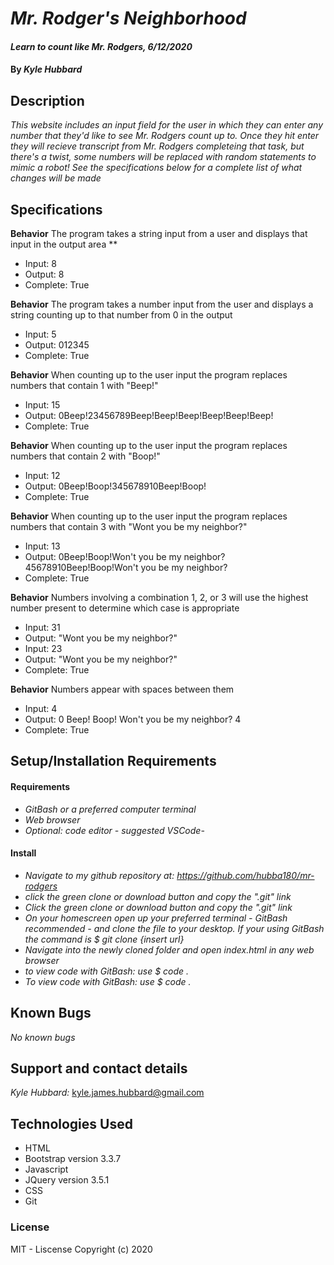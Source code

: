 # _Mr. Rodger's Neighborhood_
#### _Learn to count like Mr. Rodgers, 6/12/2020_
#### By _**Kyle Hubbard**_
## Description
_This website includes an input field for the user in which they can enter any number that they'd like to see Mr. Rodgers count up to. Once they hit enter they will recieve transcript from Mr. Rodgers completeing that task, but there's a twist, some numbers will be replaced with random statements to mimic a robot! See the specifications below for a complete list of what changes will be made_

## Specifications

**Behavior** The program takes a string input from a user and displays that input in the output area **
* Input: 8
* Output: 8
* Complete: True

**Behavior** The program takes a number input from the user and displays a string counting up to that number from 0 in the output
* Input: 5
* Output: 012345
* Complete: True

**Behavior** When counting up to the user input the program replaces numbers that contain 1 with "Beep!"
* Input: 15
* Output: 0Beep!23456789Beep!Beep!Beep!Beep!Beep!Beep!
* Complete: True

**Behavior** When counting up to the user input the program replaces numbers that contain 2 with "Boop!"
* Input: 12
* Output: 0Beep!Boop!345678910Beep!Boop!
* Complete: True

**Behavior** When counting up to the user input the program replaces numbers that contain 3 with "Wont you be my neighbor?"
* Input: 13
* Output: 0Beep!Boop!Won't you be my neighbor?45678910Beep!Boop!Won't you be my neighbor?
* Complete: True

**Behavior** Numbers involving a combination 1, 2, or 3 will use the highest number present to determine which case is appropriate
* Input: 31
* Output: "Wont you be my neighbor?"
* Input: 23
* Output: "Wont you be my neighbor?"
* Complete: True

**Behavior** Numbers appear with spaces between them
* Input: 4
* Output: 0 Beep! Boop! Won't you be my neighbor? 4
* Complete: True

## Setup/Installation Requirements

#### Requirements

* _GitBash or a preferred computer terminal_
* _Web browser_
* _Optional: code editor - suggested VSCode-_

#### Install

* _Navigate to my github repository at: https://github.com/hubba180/mr-rodgers_
* _click the green clone or download button and copy the ".git" link_
* _Click the green clone or download button and copy the ".git" link_
* _On your homescreen open up your preferred terminal - GitBash recommended - and clone the file to your desktop. If your using GitBash the command is $ git clone {insert url}_
* _Navigate into the newly cloned folder and open index.html in any web browser_
* _to view code with GitBash: use $ code ._
* _To view code with GitBash: use $ code ._

## Known Bugs

_No known bugs_
## Support and contact details
_Kyle Hubbard:_
kyle.james.hubbard@gmail.com
## Technologies Used
* HTML
* Bootstrap version 3.3.7
* Javascript
* JQuery version 3.5.1
* CSS
* Git
### License
MIT - Liscense
Copyright (c) 2020 
